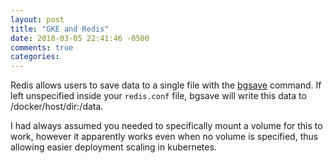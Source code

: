 ```yaml
---
layout: post
title: "GKE and Redis"
date: 2018-03-05 22:41:46 -0500
comments: true
categories: 
---
```


Redis allows users to save data to a single file with the [bgsave](https://redis.io/commands/bgsave) command.  If left unspecified inside your `redis.conf` file, bgsave will write this data to /docker/host/dir:/data.

I had always assumed you needed to specifically mount a volume for this to work, however it apparently works even when no volume is specified, thus allowing easier deployment scaling in kubernetes.
